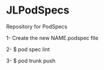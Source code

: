 # JLPodSpecs
Repository for PodSpecs

1- Create the new NAME.podspec file

2- $ pod spec lint

3- $ pod trunk push
